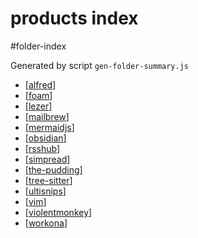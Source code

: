 products index
===
#folder-index

Generated by script `gen-folder-summary.js`

- [[alfred]]
- [[foam]]
- [[lezer]]
- [[mailbrew]]
- [[mermaidjs]]
- [[obsidian]]
- [[rsshub]]
- [[simpread]]
- [[the-pudding]]
- [[tree-sitter]]
- [[ultisnips]]
- [[vim]]
- [[violentmonkey]]
- [[workona]]
<!--end-generated-->
    

[//begin]: # "Autogenerated link references for markdown compatibility"
[simpread]: products/simpread.md "Simpread"
[alfred]: products/alfred.md "Alfred"
[lezer]: products/lezer.md "Lezer"
[mailbrew]: products/mailbrew.md "Mailbrew"
[mermaidjs]: products/mermaidjs.md "Mermaid.js"
[obsidian]: products/obsidian.md "Obsidian"
[rsshub]: products/rsshub.md "Rsshub"
[foam]: products/foam.md "Foam"
[the-pudding]: products/the-pudding.md "The Pudding"
[tree-sitter]: products/tree-sitter.md "tree-sitter"
[ultisnips]: products/ultisnips.md "UltiSnips"
[vim]: products/vim.md "Vim"
[violentmonkey]: products/violentmonkey.md "Violentmonkey"
[workona]: products/workona.md "Workona"
[//end]: # "Autogenerated link references"